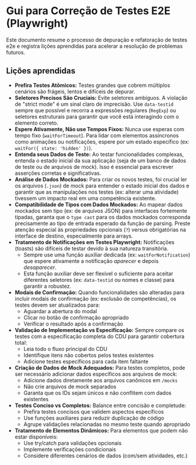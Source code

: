 # Gui para Correção de Testes E2E (Playwright)

Este documento resume o processo de depuração e refatoração de testes e2e e registra lições aprendidas para acelerar a resolução de problemas futuros.

## Lições aprendidas

* **Prefira Testes Atômicos:** Testes grandes que cobrem múltiplos cenários são frágeis, lentos e difíceis de depurar.
* **Seletores Precisos São Cruciais:** Evite seletores ambíguos. A violação de "strict mode" é um sinal claro de imprecisão. Use `data-testid` sempre que possível e recorra a expressões regulares (`RegExp`) ou seletores estruturais para garantir que você está interagindo com o elemento correto.
* **Espere Ativamente, Não use Tempos Fixos:** Nunca use esperas com tempo fixo (`waitForTimeout`). Para lidar com
   elementos assíncronos como animações ou notificações, espere por um estado específico (ex:
   `waitFor({ state: 'hidden' })`).
* **Entenda seus Dados de Teste:** Ao testar funcionalidades complexas, entenda o estado inicial da sua aplicação (seja de um banco de dados de teste ou de arquivos de mock). Isso é essencial para escrever asserções corretas e significativas.
* **Análise de Dados Mockados:** Para criar os novos testes, foi crucial ler os arquivos (`.json`) de mock para entender o estado inicial dos dados e garantir que as manipulações nos testes (ex: alterar uma atividade) tivessem um impacto real em uma competência existente.
* **Compatibilidade de Tipos com Dados Mockados:** Ao mapear dados mockados sem tipo (ex: de arquivos JSON) para interfaces fortemente tipadas, garanta que o `type cast` para os dados mockados corresponda precisamente ao tipo de entrada esperado da função de parsing. Preste atenção especial às propriedades opcionais (`?`) versus obrigatórias na interface de destino, especialmente para arrays.
* **Tratamento de Notificações em Testes Playwright:** Notificações (toasts) são difíceis de testar devido à sua natureza transitória.
    * Sempre use uma função auxiliar dedicada (ex: `waitForNotification`) que espere ativamente a notificação *aparecer* e depois *desaparecer*.
    * Esta função auxiliar deve ser flexível o suficiente para aceitar diferentes seletores (ex: `data-testid` ou nomes e classe) para garantir a robustez.
* **Modais de Confirmação:** Quando funcionalidades são alteradas para incluir modais de confirmação (ex: exclusão de competências), os testes devem ser atualizados para:
    * Aguardar a abertura do modal
    * Clicar no botão de confirmação apropriado
    * Verificar o resultado após a confirmação
* **Validação de Implementação vs Especificação:** Sempre compare os testes com a especificação completa do CDU para garantir cobertura total:
    * Leia todo o fluxo principal do CDU
    * Identifique itens não cobertos pelos testes existentes
    * Adicione testes específicos para cada item faltante
* **Criação de Dados de Mock Adequados:** Para testes completos, pode ser necessário adicionar dados específicos aos arquivos de mock:
    * Adicione dados diretamente aos arquivos canônicos em `/mocks`
    * Não crie arquivos de mock separados
    * Garanta que os IDs sejam únicos e não conflitem com dados existentes
* **Testes Conciso vs Completos:** Balance entre concisão e completude:
    * Prefira testes concisos que validem aspectos específicos
    * Use funções auxiliares para reduzir duplicação de código
    * Agrupe validações relacionadas no mesmo teste quando apropriado
* **Tratamento de Elementos Dinâmicos:** Para elementos que podem não estar disponíveis:
    * Use try/catch para validações opcionais
    * Implemente verificações condicionais
    * Considere diferentes cenários de dados (com/sem atividades, etc.)    